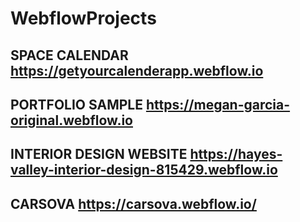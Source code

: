 # WebflowProjects

SPACE CALENDAR
https://getyourcalenderapp.webflow.io
------------------------
PORTFOLIO SAMPLE
https://megan-garcia-original.webflow.io
------------------------
INTERIOR DESIGN WEBSITE
https://hayes-valley-interior-design-815429.webflow.io
------------------------
CARSOVA
https://carsova.webflow.io/
------------------------
